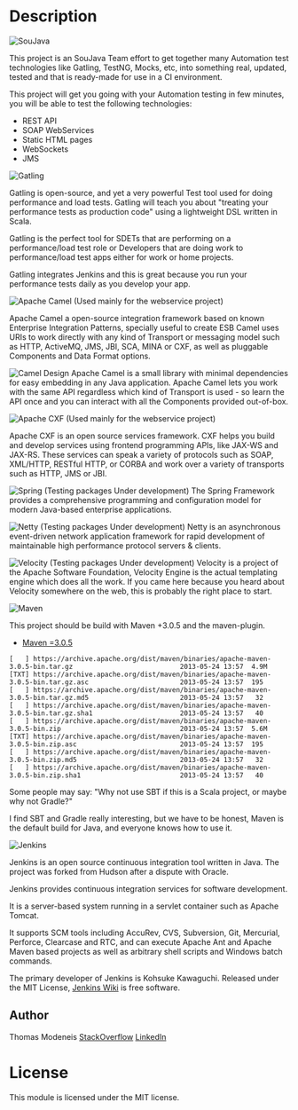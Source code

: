 Description
===========

![SouJava](https://soujavablog.files.wordpress.com/2011/01/logo-soujava-top.jpg)

This project is an SouJava Team effort to get together many Automation test technologies like Gatling, TestNG, Mocks, etc, into something real, updated, tested and that is ready-made for use in a CI environment.

This project will get you going with your Automation testing in few minutes, you will be able to test the following technologies:

 * REST API
 * SOAP WebServices
 * Static HTML pages
 * WebSockets
 * JMS 

![Gatling](https://soujavablog.files.wordpress.com/2015/05/gatling-logo.png)

Gatling is open-source, and yet a very powerful Test tool used for doing performance and load tests. Gatling will teach you about "treating your performance tests as production code" using a lightweight DSL written in Scala.

Gatling is the perfect tool for SDETs that are performing on a performance/load test role or Developers that are doing work to performance/load test apps either for work or home projects.

Gatling integrates Jenkins and this is great because you run your performance tests daily as you develop your app.


![Apache Camel](https://upload.wikimedia.org/wikipedia/commons/thumb/9/9c/Apache-camel-logo.png/150px-Apache-camel-logo.png)
(Used mainly for the webservice project)

Apache Camel a open-source integration framework based on known Enterprise Integration Patterns, specially useful to create ESB
Camel uses URIs to work directly with any kind of Transport or messaging model such as HTTP, 
ActiveMQ, JMS, JBI, SCA, MINA or CXF, as well as pluggable Components and Data Format options. 

![Camel Design](http://cdn.infoq.com/statics_s2_20160301-0105u7/resource/articles/eai-with-apache-camel/en/resources/fig2large.jpg)
Apache Camel is a small library with minimal dependencies for easy embedding in any Java application. 
Apache Camel lets you work with the same API regardless which kind of Transport is used - so learn the API once and you can interact with all the Components provided out-of-box.


![Apache CXF](https://bigdatanerd.files.wordpress.com/2012/03/box_cxf.jpg)
(Used mainly for the webservice project)

Apache CXF is an open source services framework. CXF helps you build and develop services using frontend programming APIs, like JAX-WS and JAX-RS. These services can speak a variety of protocols such as SOAP, XML/HTTP, RESTful HTTP, or CORBA and work over a variety of transports such as HTTP, JMS or JBI.


![Spring](https://thenewboston.com/photos/users/287/original/763608fe4b09e466e0398762d27396a8.png)
(Testing packages Under development)
The Spring Framework provides a comprehensive programming and configuration model for modern Java-based enterprise applications.


![Netty](http://normanmaurer.me/presentations/2013-wjax-netty/images/netty_logo.png)
(Testing packages Under development)
Netty is an asynchronous event-driven network application framework for rapid development of maintainable high performance protocol servers & clients.


![Velocity](http://velocity.apache.org/engine/releases/velocity-1.4/images/logo.gif)
(Testing packages Under development)
Velocity is a project of the Apache Software Foundation, Velocity Engine is the actual templating engine which does all the work. 
If you came here because you heard about Velocity somewhere on the web, this is probably the right place to start.

![Maven](https://soujavablog.files.wordpress.com/2015/05/maven.png)

This project should be build with Maven +3.0.5 and the maven-plugin.
* [Maven =3.0.5](https://maven.apache.org/download.cgi)
```
[   ] https://archive.apache.org/dist/maven/binaries/apache-maven-3.0.5-bin.tar.gz                           2013-05-24 13:57  4.9M
[TXT] https://archive.apache.org/dist/maven/binaries/apache-maven-3.0.5-bin.tar.gz.asc                       2013-05-24 13:57  195
[   ] https://archive.apache.org/dist/maven/binaries/apache-maven-3.0.5-bin.tar.gz.md5                       2013-05-24 13:57   32
[   ] https://archive.apache.org/dist/maven/binaries/apache-maven-3.0.5-bin.tar.gz.sha1                      2013-05-24 13:57   40
[   ] https://archive.apache.org/dist/maven/binaries/apache-maven-3.0.5-bin.zip                              2013-05-24 13:57  5.6M
[TXT] https://archive.apache.org/dist/maven/binaries/apache-maven-3.0.5-bin.zip.asc                          2013-05-24 13:57  195
[   ] https://archive.apache.org/dist/maven/binaries/apache-maven-3.0.5-bin.zip.md5                          2013-05-24 13:57   32
[   ] https://archive.apache.org/dist/maven/binaries/apache-maven-3.0.5-bin.zip.sha1                         2013-05-24 13:57   40
```


Some people may say: "Why not use SBT if this is a Scala project, or maybe why not Gradle?"

I find SBT and Gradle really interesting, but we have to be honest, Maven is the default build for Java, and everyone knows how to use it.


![Jenkins](https://soujavablog.files.wordpress.com/2015/05/jenkinslogo.png)

Jenkins is an open source continuous integration tool written in Java. The project was forked from Hudson after a dispute with Oracle.

Jenkins provides continuous integration services for software development.

It is a server-based system running in a servlet container such as Apache Tomcat.

It supports SCM tools including AccuRev, CVS, Subversion, Git, Mercurial, Perforce, Clearcase and RTC,
and can execute Apache Ant and Apache Maven based projects as well as arbitrary shell scripts and Windows batch commands.

The primary developer of Jenkins is Kohsuke Kawaguchi. Released under the MIT License, [Jenkins Wiki](https://wiki.jenkins-ci.org/display/JENKINS/Home) is free software.


## Author
Thomas Modeneis
[StackOverflow](https://careers.stackoverflow.com/thomasmodeneis)
[LinkedIn](https://uk.linkedin.com/in/thomasmodeneis)

License
=======

This module is licensed under the MIT license.
